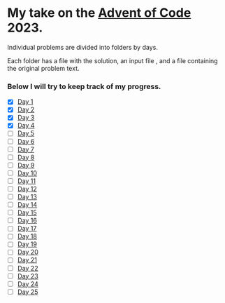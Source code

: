 # My take on the [Advent of Code](https://adventofcode.com/) 2023.
Individual problems are divided into folders by days.

Each folder has a file with the solution, an input file , and a file containing the original problem text.

### Below I will try to keep track of my progress.
- [x] [Day 1](https://github.com/AleksaMarinkovic/AdventOfCode2023/tree/main/Day%201)
- [x] [Day 2](https://github.com/AleksaMarinkovic/AdventOfCode2023/tree/main/Day%202)
- [x] [Day 3](https://github.com/AleksaMarinkovic/AdventOfCode2023/tree/main/Day%203)
- [X] [Day 4](https://github.com/AleksaMarinkovic/AdventOfCode2023/tree/main/Day%204)
- [ ] [Day 5](https://github.com/AleksaMarinkovic/AdventOfCode2023/tree/main/Day%205)
- [ ] [Day 6](https://github.com/AleksaMarinkovic/AdventOfCode2023/tree/main/Day%206)
- [ ] [Day 7](https://github.com/AleksaMarinkovic/AdventOfCode2023/tree/main/Day%207)
- [ ] [Day 8](https://github.com/AleksaMarinkovic/AdventOfCode2023/tree/main/Day%208)
- [ ] [Day 9](https://github.com/AleksaMarinkovic/AdventOfCode2023/tree/main/Day%209)
- [ ] [Day 10](https://github.com/AleksaMarinkovic/AdventOfCode2023/tree/main/Day%2010)
- [ ] [Day 11](https://github.com/AleksaMarinkovic/AdventOfCode2023/tree/main/Day%2011)
- [ ] [Day 12](https://github.com/AleksaMarinkovic/AdventOfCode2023/tree/main/Day%2012)
- [ ] [Day 13](https://github.com/AleksaMarinkovic/AdventOfCode2023/tree/main/Day%2013)
- [ ] [Day 14](https://github.com/AleksaMarinkovic/AdventOfCode2023/tree/main/Day%2014)
- [ ] [Day 15](https://github.com/AleksaMarinkovic/AdventOfCode2023/tree/main/Day%2015)
- [ ] [Day 16](https://github.com/AleksaMarinkovic/AdventOfCode2023/tree/main/Day%2016)
- [ ] [Day 17](https://github.com/AleksaMarinkovic/AdventOfCode2023/tree/main/Day%2017)
- [ ] [Day 18](https://github.com/AleksaMarinkovic/AdventOfCode2023/tree/main/Day%2018)
- [ ] [Day 19](https://github.com/AleksaMarinkovic/AdventOfCode2023/tree/main/Day%2019)
- [ ] [Day 20](https://github.com/AleksaMarinkovic/AdventOfCode2023/tree/main/Day%2020)
- [ ] [Day 21](https://github.com/AleksaMarinkovic/AdventOfCode2023/tree/main/Day%2021)
- [ ] [Day 22](https://github.com/AleksaMarinkovic/AdventOfCode2023/tree/main/Day%2022)
- [ ] [Day 23](https://github.com/AleksaMarinkovic/AdventOfCode2023/tree/main/Day%2023)
- [ ] [Day 24](https://github.com/AleksaMarinkovic/AdventOfCode2023/tree/main/Day%2024)
- [ ] [Day 25](https://github.com/AleksaMarinkovic/AdventOfCode2023/tree/main/Day%2025)